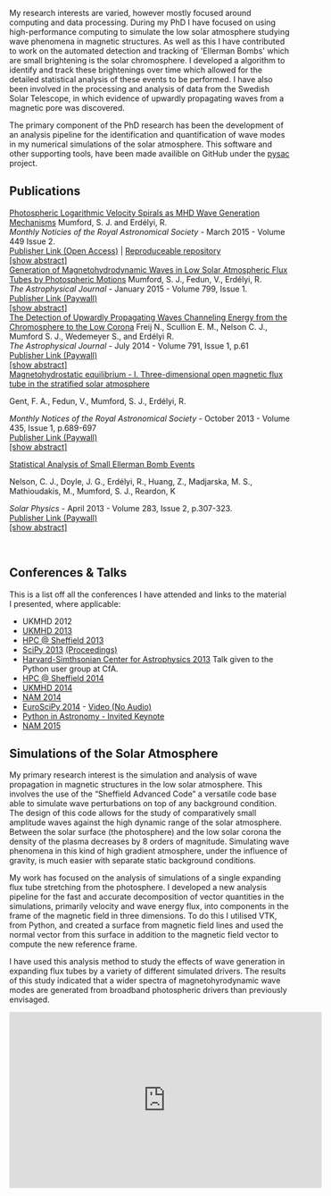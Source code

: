 <!--
.. title: Research
.. slug: research
.. date: 2014/01/27 20:52:50
.. tags:
.. link:
.. description:
.. type: text
-->

My research interests are varied, however mostly focused around computing and
data processing. During my PhD I have focused on using high-performance computing 
to simulate the low solar atmosphere studying wave phenomena in magnetic structures.
As well as this I have contributed to work on the automated detection and
tracking of 'Ellerman Bombs' which are small brightening is the solar
chromosphere. I developed a algorithm to identify and track these brightenings
over time which allowed for the detailed statistical analysis of these events
to be performed.
I have also been involved in the processing and analysis of data
from the Swedish Solar Telescope, in which evidence of upwardly
propagating waves from a magnetic pore was discovered.

The primary component of the PhD research has been the development
of an analysis pipeline for the identification and quantification of
wave modes in my numerical simulations of the solar atmosphere. This software 
and other supporting tools, have been made availible on GitHub under the
[pysac](https://github.com/SWAT-Sheffield/pysac) project.


## Publications
<a class='anchor' id='publications'></a>


<div class="paperblock">
<a href="http://labs.adsabs.harvard.edu/adsabs/abs/2015arXiv150101871M/"
target="blank_" class="papertitle">Photospheric Logarithmic Velocity Spirals as
MHD Wave Generation Mechanisms</a>
Mumford, S. J. and  Erdélyi, R. <br/>
<i>Monthly Noticies of the Royal Astronomical Society</i> - March 2015 - Volume 449 Issue 2.<br/>
<a href ="http://mnras.oxfordjournals.org/content/449/2/1679">Publisher Link (Open Access)</a> | <a href="https://bitbucket.org/smumford/expansion-factor-paper">Reproduceable repository</a> <br/>
<a href="javascript:toggle('mum2015a_abs', 'mum2015a_link');" id="mum2015a_link">[show abstract]</a>
<div id="mum2015a_abs" style="display: none;">
High-resolution observations of the solar photosphere have
identified a wide variety of spiralling motions in the solar plasma.
These spirals vary in properties, but are observed to be abundant at
the solar surface. In this work, these spirals are studied for their
potential as magnetohydrodynamic (MHD) wave generation mechanisms.
The inter-granular lanes, where these spirals are commonly observed,
are also regions where the magnetic field strength is higher than
average. This combination of magnetic field and spiralling plasma is
a recipe for the generation of Alfvén waves and other MHD waves.
This work employs numerical simulations of a self-similar magnetic
flux tube embedded in a realistic, gravitationally stratified, solar
atmosphere to study the effects of a single magnetic flux tube
perturbed by a logarithmic velocity spiral driver. The expansion
factor of the logarithmic spiral driver is varied and multiple
simulations are run for a range of values of the expansion factor
centred around observational constraints. The simulations are
analysed using ‘flux surfaces’ constructed from the magnetic field
lines so that the vectors perpendicular, parallel and azimuthal to
the local magnetic field vector can be calculated. The results of
this analysis show that the Alfvén wave is the dominant wave for
lower values of the expansion factor, whereas for the higher values
the parallel component is dominant. This transition occurs within
the range of the observational constraints, meaning that spiral
drivers, as observed in the solar photosphere, have the potential to
generate a variety of MHD wave modes. 
</div>
</div>

<div class="paperblock">
<a href="http://labs.adsabs.harvard.edu/adsabs/abs/2013arXiv1305.7415M/"
target="blank_" class="papertitle">Generation of Magnetohydrodynamic Waves in Low Solar
 Atmospheric Flux Tubes by Photospheric Motions</a>
Mumford, S. J., Fedun, V., Erdélyi, R. <br/>
<i>The Astrophysical Journal</i> -  January 2015 - Volume 799, Issue 1. <br/>
<a href="http://iopscience.iop.org/0004-637X/799/1/6/" target="_blank">Publisher Link (Paywall)</a> <br/>
<a href="javascript:toggle('mum2015_abs', 'mum2015_link');" id="mum2015_link">[show abstract]</a>
<div id="mum2015_abs" style="display: none;">
Recent ground- and space-based observations reveal the presence of
small-scale motions between convection cells in the solar
photosphere. In these regions, small-scale magnetic flux tubes are
generated via the interaction of granulation motion and the
background magnetic field. This paper studies the effects of these
motions on magnetohydrodynamic (MHD) wave excitation from broadband
photospheric drivers. Numerical experiments of linear MHD wave
propagation in a magnetic flux tube embedded in a realistic
gravitationally stratified solar atmosphere between the photosphere
and the low choromosphere (above $\beta = 1$) are performed. Horizontal
and vertical velocity field drivers mimic granular buffeting and
solar global oscillations. A uniform torsional driver as well as
Archimedean and logarithmic spiral drivers mimic observed torsional
motions in the solar photosphere. The results are analyzed using a
novel method for extracting the parallel, perpendicular, and
azimuthal components of the perturbations, which caters to both the
linear and non-linear cases. Employing this method yields the
identification of the wave modes excited in the numerical
simulations and enables a comparison of excited modes via velocity
perturbations and wave energy flux. The wave energy flux
distribution is calculated to enable the quantification of the
relative strengths of excited modes. The torsional drivers primarily
excite Alfvén modes (≈60% of the total flux) with small
contributions from the slow kink mode, and, for the logarithmic
spiral driver, small amounts of slow sausage mode. The horizontal
and vertical drivers primarily excite slow kink or fast sausage
modes, respectively, with small variations dependent upon flux
surface radius. 
</div>
</div>


<div class="paperblock">
<a href="http://labs.adsabs.harvard.edu/adsabs/abs/2014ApJ...791...61F/"
target="_blank" class="papertitle">The Detection of Upwardly Propagating Waves Channeling
Energy from the Chromosphere to the Low Corona</a>
Freij N., Scullion E. M., Nelson C. J., Mumford S. J., Wedemeyer S., and Erdélyi R. <br />
<i>The Astrophysical Journal</i> - July 2014 - Volume 791, Issue 1, p.61 <br />
<a href="http://iopscience.iop.org/0004-637X/791/1/61/" target="_blank"> Publisher Link (Paywall) </a> <br />
<a href="javascript:toggle('freij2014_abs', 'freij2014_link');" id="freij2014_link">[show abstract]</a>
<div id="freij2014_abs" style="display: none;">
There have been ubiquitous observations of wave-like motions in the
solar atmosphere for decades. Recent improvements to space- and
ground-based observatories have allowed the focus to shift to
smaller magnetic structures on the solar surface. In this paper,
high-resolution ground-based data taken using the Swedish 1 m Solar
Telescope is combined with co-spatial and co-temporal data from the
Atmospheric Imaging Assembly (AIA) on board the Solar Dynamics
Observatory (SDO) satellite to analyze running penumbral waves
(RPWs). RPWs have always been thought to be radial wave propagation
that occurs within sunspots. Recent research has suggested that they
are in fact upwardly propagating field-aligned waves (UPWs). Here,
RPWs within a solar pore are observed for the first time and are
interpreted as UPWs due to the lack of a penumbra that is required
to support RPWs. These UPWs are also observed co-spatially and
co-temporally within several SDO/AIA elemental lines that sample the
transition region and low corona. The observed UPWs are traveling at
a horizontal velocity of around 17 ± 0.5 km s-1 and a minimum
vertical velocity of 42 ± 21 km s-1. The estimated energy of the
waves is around 150 W m-2, which is on the lower bound required to
heat the quiet-Sun corona. This is a new, yet unconsidered source of
wave energy within the solar chromosphere and low corona. 
</div>
</div>


<div class="paperblock">
<a href="http://labs.adsabs.harvard.edu/ui/abs/2013MNRAS.435..689G"
target="_blank" class="papertitle">Magnetohydrostatic equilibrium - I. Three-dimensional open
magnetic flux tube in the stratified solar atmosphere</a>

Gent, F. A., Fedun, V., Mumford, S. J., Erdélyi, R. <br />

<i>Monthly Notices of the Royal Astronomical Society</i> - October 2013 - Volume 435, Issue 1, p.689-697 <br />
<a href="http://mnras.oxfordjournals.org/content/435/1/689" target="_blank"> Publisher Link (Paywall) </a> <br />
<a href="javascript:toggle('gent2013_abs', 'gent2013_link');" id="gent2013_link">[show abstract]</a>
<div id="gent2013_abs" style="display: none;">
A single open magnetic flux tube spanning the solar photosphere
(solar radius ≃ R☉) and the lower corona (R☉ + 10 Mm) is modelled in
magnetohydrostatic equilibrium within a realistic stratified
atmosphere subject to solar gravity. Such flux tubes are observed to
remain relatively stable for up to a day or more, and it is our aim
to apply the model as the background condition for numerical studies
of energy transport mechanisms from the surface to the corona. We
solve analytically an axially symmetric 3D structure for the model,
with magnetic field strength, plasma density, pressure and
temperature all consistent with observational and theoretical
estimates. The self-similar construction ensures the magnetic field
is divergence free. The equation of pressure balance for this
particular set of flux tubes can be integrated analytically to find
the pressure and density corrections required to preserve the
magnetohydrostatic equilibrium. The model includes a number of free
parameters, which makes the solution applicable to a variety of
other physical problems and it may therefore be of more general
interest. 
</div>
</div>


 
<div class="paperblock">
<a href="http://labs.adsabs.harvard.edu/ui/abs/2013SoPh..283..307N"
target="_blank" class="papertitle">Statistical Analysis of Small Ellerman Bomb Events</a>

Nelson, C. J., Doyle, J. G., Erdélyi, R., Huang, Z., Madjarska, M. S., Mathioudakis, M., Mumford, S. J., Reardon, K <br />

<i>Solar Physics</i> - April 2013 - Volume 283, Issue 2, p.307-323. <br />
<a href="http://link.springer.com/article/10.1007%2Fs11207-012-0222-3" target="_blank"> Publisher Link (Paywall) </a> <br />
<a href="javascript:toggle('nelson2013_abs', 'nelson2013_link');" id="nelson2013_link">[show abstract]</a>
<div id="nelson2013_abs" style="display: none;">
The properties of Ellerman bombs (EBs), small-scale brightenings in
the Hα line wings, have proved difficult to establish because their
size is close to the spatial resolution of even the most advanced
telescopes. Here, we aim to infer the size and lifetime of EBs using
high-resolution data of an emerging active region collected using
the Interferometric BIdimensional Spectrometer (IBIS) and Rapid
Oscillations of the Solar Atmosphere (ROSA) instruments as well as
the Helioseismic and Magnetic Imager (HMI) onboard the Solar
Dynamics Observatory (SDO). We develop an algorithm to track EBs
through their evolution, finding that EBs can often be much smaller
(around 0.3″) and shorter-lived (less than one minute) than previous
estimates. A correlation between G-band magnetic bright points and
EBs is also found. Combining SDO/HMI and G-band data gives a good
proxy of the polarity for the vertical magnetic field. It is found
that EBs often occur both over regions of opposite polarity flux and
strong unipolar fields, possibly hinting at magnetic reconnection as
a driver of these events.The energetics of EB events is found to
follow a power-law distribution in the range of a nanoflare (1022-25
ergs). 
</div>
</div>



<a id="talks"></a>
</br>
## Conferences &amp; Talks

This is a list off all the conferences I have attended and links to the material
 I presented, where applicable:

* UKMHD 2012
* [UKMHD 2013](http://stuartmumford.uk/talks/ukmhd2013-talk.pdf)
* [HPC @ Sheffield 2013](http://stuartmumford.uk/talks/hpc2013-talk.pdf)
* [SciPy 2013](https://www.youtube.com/watch?v=bXPPTCkaVu8)
  [(Proceedings)](http://conference.scipy.org/proceedings/scipy2013/mumford.html)
* [Harvard-Simthsonian Center for Astrophysics 2013](http://stuartmumford.uk/talks/cfa)
  Talk given to the Python user group at CfA.
* [HPC @ Sheffield 2014](http://stuartmumford.uk/talks/hpc2014-poster.pdf)
* [UKMHD 2014](http://stuartmumford.uk/talks/ukmhd2014)
* [NAM 2014](http://stuartmumford.uk/talks/nam2014)
* [EuroSciPy 2014](http://stuartmumford.uk/talks/euroscipy2014) -
[Video (No Audio)](https://www.youtube.com/watch?v=-Lfz3kBjEyY)
* [Python in Astronomy - Invited
  Keynote](http://stuartmumford.uk/talks/pia)
* [NAM 2015](http://stuartmumford.uk/talks/nam2015)

<a style="margin-bottom: 10px;" id='simulations'></a>
## Simulations of the Solar Atmosphere
My primary research interest is the simulation and analysis of wave propagation
in magnetic structures in the low solar atmosphere. This involves the use of
the &ldquo;Sheffield Advanced Code&rdquo; a versatile code base able to simulate
wave perturbations on top of any background condition. The design of this code
allows for the study of comparatively small amplitude waves against the high
dynamic range of the solar atmosphere. Between the solar surface (the
photosphere) and the low solar corona the density of the plasma decreases by 8
orders of magnitude. Simulating wave phenomena in this kind of high gradient
atmosphere, under the influence of gravity, is much easier with separate
static background conditions.

My work has focused on the analysis of simulations of a single expanding flux
tube stretching from the photosphere. I developed a new analysis pipeline for
the fast and accurate decomposition of vector quantities in the simulations,
primarily velocity and wave energy flux, into components in the frame of the
magnetic field in three dimensions. To do this I utilised VTK, from Python, and
created a surface from magnetic field lines and used the normal vector from
this surface in addition to the magnetic field vector to compute the new
reference frame.

I have used this analysis method to study the effects of wave generation in
expanding flux tubes by a variety of different simulated drivers. The results
of this study indicated that a wider spectra of magnetohyrodynamic wave modes
are generated from broadband photospheric drivers than previously envisaged.

<div class="video-container">
<iframe src="http://www.youtube.com/embed/9zc6YTp2db4" frameborder="0" width="560" height="315"></iframe>
</div>
